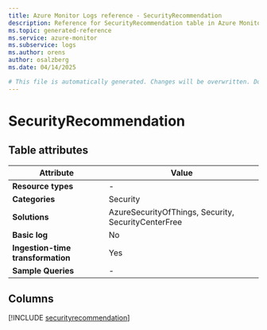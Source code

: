 ```yaml
---
title: Azure Monitor Logs reference - SecurityRecommendation
description: Reference for SecurityRecommendation table in Azure Monitor Logs.
ms.topic: generated-reference
ms.service: azure-monitor
ms.subservice: logs
ms.author: orens
author: osalzberg
ms.date: 04/14/2025

# This file is automatically generated. Changes will be overwritten. Do not change this file directly.
---
```


# SecurityRecommendation




## Table attributes

|Attribute|Value|
|---|---|
|**Resource types**|-|
|**Categories**|Security|
|**Solutions**| AzureSecurityOfThings, Security, SecurityCenterFree|
|**Basic log**|No|
|**Ingestion-time transformation**|Yes|
|**Sample Queries**|-|



## Columns
  
[!INCLUDE [securityrecommendation](~/reusable-content/ce-skilling/azure/includes/azure-monitor/reference/tables/securityrecommendation-include.md)]
